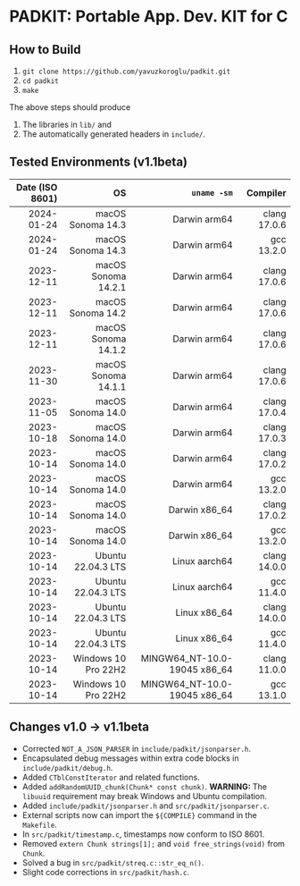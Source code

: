 # PADKIT: Portable App. Dev. KIT for C 

## How to Build

1. `git clone https://github.com/yavuzkoroglu/padkit.git`
2. `cd padkit`
3. `make`

The above steps should produce

1. The libraries in `lib/` and
2. The automatically generated headers in `include/`.

## Tested Environments (v1.1beta)

| Date (ISO 8601) |                  OS |                   `uname -sm` |     Compiler |
|----------------:|--------------------:|------------------------------:|-------------:|
|      2024-01-24 |   macOS Sonoma 14.3 |                  Darwin arm64 | clang 17.0.6 |
|      2024-01-24 |   macOS Sonoma 14.3 |                  Darwin arm64 |   gcc 13.2.0 |
|      2023-12-11 | macOS Sonoma 14.2.1 |                  Darwin arm64 | clang 17.0.6 |
|      2023-12-11 |   macOS Sonoma 14.2 |                  Darwin arm64 | clang 17.0.6 |
|      2023-12-11 | macOS Sonoma 14.1.2 |                  Darwin arm64 | clang 17.0.6 |
|      2023-11-30 | macOS Sonoma 14.1.1 |                  Darwin arm64 | clang 17.0.6 |
|      2023-11-05 |   macOS Sonoma 14.0 |                  Darwin arm64 | clang 17.0.4 |
|      2023-10-18 |   macOS Sonoma 14.0 |                  Darwin arm64 | clang 17.0.3 |
|      2023-10-14 |   macOS Sonoma 14.0 |                  Darwin arm64 | clang 17.0.2 |
|      2023-10-14 |   macOS Sonoma 14.0 |                  Darwin arm64 |   gcc 13.2.0 |
|      2023-10-14 |   macOS Sonoma 14.0 |                 Darwin x86_64 | clang 17.0.2 |
|      2023-10-14 |   macOS Sonoma 14.0 |                 Darwin x86_64 |   gcc 13.2.0 |
|      2023-10-14 |  Ubuntu 22.04.3 LTS |                 Linux aarch64 | clang 14.0.0 |
|      2023-10-14 |  Ubuntu 22.04.3 LTS |                 Linux aarch64 |   gcc 11.4.0 |
|      2023-10-14 |  Ubuntu 22.04.3 LTS |                  Linux x86_64 | clang 14.0.0 |
|      2023-10-14 |  Ubuntu 22.04.3 LTS |                  Linux x86_64 |   gcc 11.4.0 |
|      2023-10-14 | Windows 10 Pro 22H2 | MINGW64\_NT-10.0-19045 x86_64 | clang 11.0.0 |
|      2023-10-14 | Windows 10 Pro 22H2 | MINGW64\_NT-10.0-19045 x86_64 |   gcc 13.1.0 |

## Changes v1.0 -> v1.1beta

* Corrected `NOT_A_JSON_PARSER` in `include/padkit/jsonparser.h`.
* Encapsulated debug messages within extra code blocks in `include/padkit/debug.h`.
* Added `CTblConstIterator` and related functions.
* Added `addRandomUUID_chunk(Chunk* const chunk)`. **WARNING:** The `libuuid` requirement may break Windows and Ubuntu compilation.
* Added `include/padkit/jsonparser.h` and `src/padkit/jsonparser.c`.
* External scripts now can import the `${COMPILE}` command in the `Makefile`.
* In `src/padkit/timestamp.c`, timestamps now conform to ISO 8601.
* Removed `extern Chunk strings[1];` and `void free_strings(void)` from `Chunk`.
* Solved a bug in `src/padkit/streq.c::str_eq_n()`.
* Slight code corrections in `src/padkit/hash.c`.
